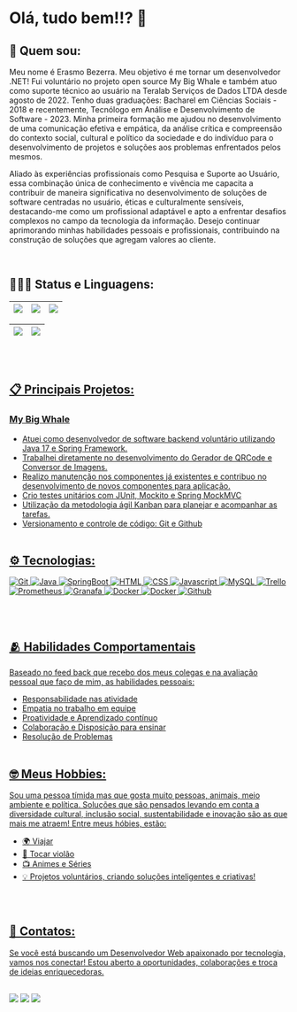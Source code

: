 

# Olá, tudo bem!!? 👋

## 🚀 Quem sou:
Meu nome é Erasmo Bezerra. Meu objetivo é me tornar um desenvolvedor .NET!  Fui voluntário no projeto open source My Big Whale e também atuo como suporte técnico ao usuário na Teralab Serviços de Dados LTDA desde agosto de 2022. Tenho duas graduações: Bacharel em Ciências Sociais - 2018 e recentemente, Tecnólogo em Análise e Desenvolvimento de Software - 2023. Minha primeira formação me ajudou no desenvolvimento de uma comunicação efetiva e empática, da análise crítica e compreensão do contexto social, cultural e político da sociedade e do indivíduo para o desenvolvimento de projetos e soluções aos problemas enfrentados pelos mesmos.

Aliado às experiências profissionais como Pesquisa e Suporte ao Usuário, essa combinação única de conhecimento e vivência me capacita a contribuir de maneira significativa no desenvolvimento de soluções de software centradas no usuário, éticas e culturalmente sensíveis, destacando-me como um profissional adaptável e apto a enfrentar desafios complexos no campo da tecnologia da informação. Desejo continuar aprimorando minhas habilidades pessoais e profissionais, contribuindo na construção de soluções que agregam valores ao cliente.

<br>

## 🧑🏽‍💻 Status e Linguagens:  

<div align="center">
  <a href="https://github.com/erasmobezerra">
   
| ![](http://github-profile-summary-cards.vercel.app/api/cards/stats?username=erasmobezerra&theme=nord_dark) | ![](http://github-profile-summary-cards.vercel.app/api/cards/repos-per-language?username=erasmobezerra&hide=Html&theme=nord_dark) | ![](http://github-profile-summary-cards.vercel.app/api/cards/most-commit-language?username=erasmobezerra&theme=nord_dark) |
| :-: | :-: | :-: |

| ![](http://github-profile-summary-cards.vercel.app/api/cards/profile-details?username=erasmobezerra&theme=nord_dark) | ![](https://github-readme-streak-stats.herokuapp.com/?user=erasmobezerra&hide_border=true&date_format=M%20j%5B%2C%20Y%5D&background=2D3742&stroke=2D3742&ring=6bbbca&fire=6bbbca&currStreakNum=fff&sideNums=6bbbca&currStreakLabel=6bbbca&sideLabels=fff&dates=fff) |
| :-: | :-: |
</div>
<br><br>

## 📋 Principais Projetos:

### My Big Whale

* Atuei como desenvolvedor de software backend voluntário utilizando Java 17 e Spring Framework.
* Trabalhei diretamente no desenvolvimento do Gerador de QRCode e Conversor de Imagens. 
* Realizo manutenção nos componentes já existentes e contribuo no desenvolvimento de novos componentes para aplicação.
* Crio testes unitários com JUnit, Mockito e Spring MockMVC
* Utilização da metodologia ágil Kanban para planejar e acompanhar as tarefas. 
* Versionamento e controle de código: Git e Github
<br><br>


## ⚙️ Tecnologias:
  
<div>   
   <img alt="Git" src="https://img.shields.io/badge/git-%23F05033.svg?style=for-the-badge&logo=git&logoColor=white" />
   <img alt="Java" src="https://img.shields.io/badge/java-%23ED8B00.svg?style=for-the-badge&logo=openjdk&logoColor=white">
   <img alt="SpringBoot" src="https://img.shields.io/badge/spring-%236DB33F.svg?style=for-the-badge&logo=spring&logoColor=white" />       
   <img alt="HTML" src="https://img.shields.io/badge/html5-%23E34F26.svg?style=for-the-badge&logo=html5&logoColor=white">
   <img alt="CSS" src="https://img.shields.io/badge/css3-%231572B6.svg?style=for-the-badge&logo=css3&logoColor=white">    
   <img alt="Javascript" src="https://img.shields.io/badge/javascript-%23323330.svg?style=for-the-badge&logo=javascript&logoColor=%23F7DF1E">
   <img alt="MySQL" src="https://img.shields.io/badge/mysql-%2300f.svg?style=for-the-badge&logo=mysql&logoColor=white" />
   <img alt="Trello"  src="https://img.shields.io/badge/Trello-%23026AA7.svg?style=for-the-badge&logo=Trello&logoColor=white" />        
   <img alt="Prometheus"! src="https://img.shields.io/badge/Prometheus-E6522C?style=for-the-badge&logo=Prometheus&logoColor=white" />
   <img alt="Granafa"  src= "https://img.shields.io/badge/grafana-%23F46800.svg?style=for-the-badge&logo=grafana&logoColor=white" />
  <img alt="Docker"  src= "https://img.shields.io/badge/Apache%20Maven-C71A36?style=for-the-badge&logo=Apache%20Maven&logoColor=white" />
  <img alt="Docker"  src= "https://img.shields.io/badge/docker-%230db7ed.svg?style=for-the-badge&logo=docker&logoColor=white" />
  <img alt="Github" src= "https://img.shields.io/badge/GitHub-100000?style=for-the-badge&logo=github&logoColor=white" />
 </div>

<br><br>

## 🫂 Habilidades Comportamentais 
Baseado no feed back que recebo dos meus colegas e na avaliação pessoal que faço de mim, as habilidades pessoais:

* Responsabilidade nas atividade
* Empatia no trabalho em equipe
* Proatividade e Aprendizado contínuo
* Colaboração e Disposição para ensinar
* Resolução de Problemas
<br><br>

## 🤓 Meus Hobbies: 
Sou uma pessoa tímida mas que gosta muito pessoas, animais, meio ambiente e política. Soluções que são pensados levando em conta a diversidade cultural, inclusão social, sustentabilidade e inovação são as que mais me atraem! Entre meus hóbies, estão: 

  - 🌍 Viajar
  - 🎸 Tocar violão
  - 📺 Animes e Séries
  - 💡 Projetos voluntários, criando soluções inteligentes e criativas!
    
<br><br>
  


## 📨 Contatos: 
   Se você está buscando um Desenvolvedor Web apaixonado por tecnologia, vamos nos conectar! Estou aberto a oportunidades, colaborações e troca de ideias enriquecedoras.
<br><br>

<div> 
<a href = "mailto:hyerasmo.ads.tech@gmail.com"><img src="https://img.shields.io/badge/Gmail-D14836?style=for-the-badge&logo=gmail&logoColor=white" target="_blank"></a>
<a href="https://www.linkedin.com/in/erasmo-bezerra-6751121b1" target="_blank"><img src="https://img.shields.io/badge/-LinkedIn-%230077B5?style=for-the-badge&logo=linkedin&logoColor=white" target="_blank"></a>
<a href="https://discord.gg/8vJgvx3A" target="83Rfl#3843"><img src="https://img.shields.io/badge/Discord-7289DA?style=for-the-badge&logo=discord&logoColor=white" target="_blank"></a> 
</div>

